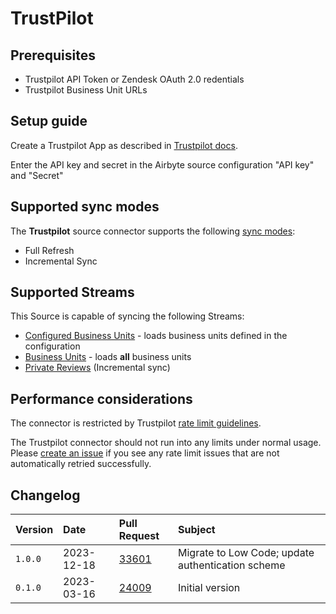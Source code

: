 # TrustPilot

## Prerequisites

- Trustpilot API Token or Zendesk OAuth 2.0 redentials
- Trustpilot Business Unit URLs

## Setup guide

Create a Trustpilot App as described in [Trustpilot docs](https://support.trustpilot.com/hc/en-us/articles/207309867-Getting-started-with-Trustpilot-s-APIs).

Enter the API key and secret in the Airbyte source configuration "API key" and "Secret"

## Supported sync modes

The **Trustpilot** source connector supports the following [sync modes](https://docs.airbyte.com/cloud/core-concepts#connection-sync-modes):

- Full Refresh
- Incremental Sync

## Supported Streams

This Source is capable of syncing the following Streams:

- [Configured Business Units](<https://documentation-apidocumentation.trustpilot.com/business-units-api-(public)#find-a-business-unit>) - loads business units defined in the configuration
- [Business Units](<https://documentation-apidocumentation.trustpilot.com/business-units-api-(public)#get-a-list-of-all-business-units>) - loads **all** business units
- [Private Reviews](https://documentation-apidocumentation.trustpilot.com/business-units-api#business-unit-private-reviews) \(Incremental sync\)

## Performance considerations

The connector is restricted by Trustpilot [rate limit guidelines](https://documentation-apidocumentation.trustpilot.com/#LimitRates).

The Trustpilot connector should not run into any limits under normal usage. Please [create an issue](https://github.com/airbytehq/airbyte/issues) if you see any rate limit issues that are not automatically retried successfully.

## Changelog

| Version | Date       | Pull Request                                             | Subject                                           |
| :------ | :--------- | :------------------------------------------------------- | :------------------------------------------------ |
| `1.0.0` | 2023-12-18 | [33601](https://github.com/airbytehq/airbyte/pull/33601) | Migrate to Low Code; update authentication scheme |
| `0.1.0` | 2023-03-16 | [24009](https://github.com/airbytehq/airbyte/pull/24009) | Initial version                                   |
